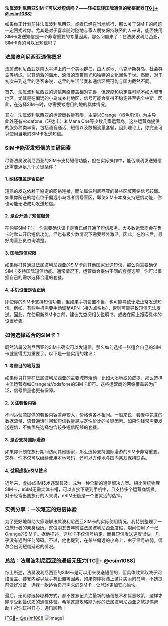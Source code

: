 **法属波利尼西亚SIM卡可以发短信吗？——轻松玩转国际通信的秘密武器[[TG💪+ @esim1088](https://t.me/s/esim1088)]**

如果你正计划前往法属波利尼西亚，或者已经在当地旅行，那么关于SIM卡的问题一定困扰过你。尤其是对于喜欢随时随地与家人朋友保持联系的人来说，能否使用SIM卡发送短信是一个非常重要的考量因素。那么问题来了：在法属波利尼西亚，SIM卡真的可以发短信吗？

### 法属波利尼西亚通信概况

法属波利尼西亚是南太平洋上的一个美丽群岛，由大溪地、马克萨斯群岛、社会群岛等组成，以其清澈的海水、浪漫的热带风光和独特的文化闻名于世。然而，对于初次来到这里的游客来说，这里的生活节奏和通信环境可能与国内截然不同。

首先，法属波利尼西亚的通信网络覆盖相对完善，但速度和稳定性可能不如大城市地区。尤其是在偏远的小岛或乡村地区，信号可能会变得不稳定甚至完全中断。因此，在选择SIM卡时，你需要考虑目的地的具体情况。

其次，法属波利尼西亚的运营商数量有限，主要以Orange（橙色电信）为主导，此外还有Vodafone（沃达丰）和Mana One等少数几家运营商。这些运营商提供的服务种类丰富，包括语音通话、短信以及数据流量套餐，因此理论上，你完全可以使用当地的SIM卡发送短信。

### SIM卡能否发短信的关键因素

尽管法属波利尼西亚的SIM卡支持短信功能，但在实际操作中，能否顺利发送短信还需要满足几个关键条件：

#### 1. 网络覆盖是否良好
短信的发送依赖于稳定的网络连接，而法属波利尼西亚的某些区域网络信号较弱。如果你所在的地点位于偏远小岛或者信号盲区，即使SIM卡本身支持短信功能，你也可能无法成功发送短信。

#### 2. 是否开通了短信服务
在购买SIM卡时，你需要确认该卡是否已经开通了短信服务。大多数运营商会在售卡时默认开启短信功能，但也有极少数情况下需要额外激活。因此，在购卡后，最好向营业员咨询清楚。

#### 3. 国际短信权限
如果你打算通过法属波利尼西亚的SIM卡向其他国家发送短信，那么你需要确保SIM卡支持国际短信功能。通常情况下，运营商会提供不同的套餐选项，你可以根据自己的需求选择合适的套餐。

#### 4. 手机设置是否正确
即使你的SIM卡支持短信功能，但如果手机设置不当，也可能导致无法正常发送短信。例如，有些手机需要手动调整APN（接入点名称），否则可能导致短信无法发送。因此，在使用新SIM卡之前，建议先查阅相关说明书，或者在网上搜索具体的设置步骤。

### 如何选择适合的SIM卡？

既然法属波利尼西亚的SIM卡确实可以发短信，那么如何选择一张适合自己的SIM卡就显得尤为重要了。以下是一些实用的建议：

#### 1. 考虑目的地范围
如果你只打算在法属波利尼西亚的主要城市活动，比如大溪地或帕皮提，那么选择主流运营商如Orange或Vodafone的SIM卡即可。这些运营商的网络覆盖较为广泛，信号质量也更有保障。

#### 2. 关注套餐内容
不同运营商提供的套餐内容差异较大，价格也各不相同。一般来说，套餐中包含的数据流量、语音通话时间和短信数量是决定性价比的关键因素。如果你经常需要发送短信，不妨优先选择包含较多短信配额的套餐。

#### 3. 是否支持国际漫游
如果你计划在旅行期间访问其他国家，那么选择支持国际漫游的SIM卡非常重要。这样，你不仅可以继续使用本地号码，还可以方便地与国内亲友保持联系。

#### 4. 试用虚拟eSIM技术
近年来，虚拟eSIM技术逐渐普及，成为一种全新的通信解决方案。相比传统物理SIM卡，eSIM无需实体卡槽，可以直接下载到手机中，且支持多个运营商切换。对于经常出国旅行的人来说，eSIM无疑是一个更灵活的选择。

### 实例分享：一次难忘的短信体验

为了更好地帮助大家理解法属波利尼西亚SIM卡的实际使用情况，我特别整理了一位旅行者的亲身经历。这位朋友去年前往法属波利尼西亚度假，期间使用了一张Orange的SIM卡。据他描述，这张卡不仅信号稳定，而且短信发送速度很快，几乎没有遇到任何障碍。不过，他也提到，在某些偏远的小岛上，由于信号较弱，偶尔会出现短信延迟的情况。

### 总结：法属波利尼西亚的通信无压力[[TG💪+ @esim1088](https://t.me/s/esim1088)]

综上所述，法属波利尼西亚的SIM卡是可以用来发送短信的，但具体效果取决于网络覆盖、套餐内容以及手机设置等因素。如果你即将踏上这片美丽的岛屿，不妨提前做好准备，选择一款适合自己需求的SIM卡，让旅途更加安心愉快。

最后，无论你选择哪种方式，都不要忘记关注最新的通信技术和优惠政策，这样才能享受到最优质的通信体验。希望这篇攻略能为你的法属波利尼西亚之旅提供帮助！祝你玩得开心，通讯顺畅！

[[TG💪+ @esim1088](https://t.me/s/esim1088) ![Image](https://i.postimg.cc/4NQfJmqS/Snipaste-2025-05-13-00-14-12.png)]